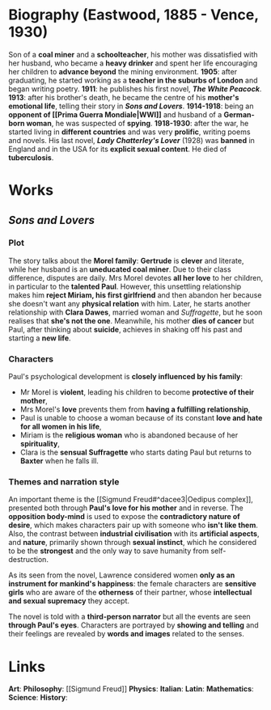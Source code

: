 # Biography (Eastwood, 1885 - Vence, 1930)
Son of a **coal miner** and a **schoolteacher**, his mother was dissatisfied with her husband, who became a **heavy drinker** and spent her life encouraging her children to **advance beyond** the mining environment.
**1905**: after graduating, he started working as a **teacher in the suburbs of London** and began writing poetry.
**1911**: he publishes his first novel, ***The White Peacock***.
**1913**: after his brother's death, he became the centre of his **mother's emotional life**, telling their story in ***Sons and Lovers***.
**1914-1918**: being an **opponent of [[Prima Guerra Mondiale|WWI]]** and husband of a **German-born woman**, he was suspected of **spying**.
**1918-1930**: after the war, he started living in **different countries** and was very **prolific**, writing poems and novels. His last novel, ***Lady Chatterley's Lover*** (1928) was **banned** in England and in the USA for its **explicit sexual content**.
He died of **tuberculosis**.
# Works
## *Sons and Lovers*
### Plot
The story talks about the **Morel family**: **Gertrude** is **clever** and literate, while her husband is an **uneducated coal miner**. Due to their class difference, disputes are daily. Mrs Morel devotes **all her love** to her children, in particular to the **talented Paul**. However, this unsettling relationship makes him **reject Miriam, his first girlfriend** and then abandon her because she doesn't want any **physical relation** with him. Later, he starts another relationship with **Clara Dawes**, married woman and *Suffragette*, but he soon realises that **she's not the one**. Meanwhile, his mother **dies of cancer** but Paul, after thinking about **suicide**, achieves in shaking off his past and starting a **new life**.
### Characters
Paul's psychological development is **closely influenced by his family**:
- Mr Morel is **violent**, leading his children to become **protective of their mother**,
- Mrs Morel's **love** prevents them from **having a fulfilling relationship**,
- Paul is unable to choose a woman because of its constant **love and hate for all women in his life**,
- Miriam is the **religious woman** who is abandoned because of her **spirituality**,
- Clara is the **sensual Suffragette** who starts dating Paul but returns to **Baxter** when he falls ill.
### Themes and narration style
An important theme is the [[Sigmund Freud#^dacee3|Oedipus complex]], presented both through **Paul's love for his mother** and in reverse. The **opposition body-mind** is used to expose the **contradictory nature of desire**, which makes characters pair up with someone who **isn't like them**. Also, the contrast between **industrial civilisation** with its **artificial aspects**, and **nature**, primarily shown through **sexual instinct**, which he considered to be the **strongest** and the only way to save humanity from self-destruction.

As its seen from the novel, Lawrence considered women **only as an instrument for mankind's happiness**: the female characters are **sensitive girls** who are aware of the **otherness** of their partner, whose **intellectual and sexual supremacy** they accept.

The novel is told with a **third-person narrator** but all the events are seen **through Paul's eyes**. Characters are portrayed by **showing and telling** and their feelings are revealed by **words and images** related to the senses.
# Links
**Art**:
**Philosophy**: [[Sigmund Freud]]
**Physics**:
**Italian**:
**Latin**:
**Mathematics**:
**Science**:
**History**:
